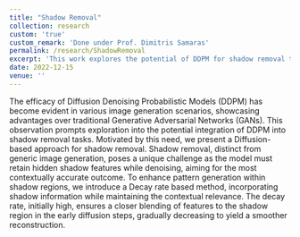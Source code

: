 ```yaml
---
title: "Shadow Removal"
collection: research
custom: 'true'
custom_remark: 'Done under Prof. Dimitris Samaras'
permalink: /research/ShadowRemoval
excerpt: 'This work explores the potential of DDPM for shadow removal tasks, where preserving hidden features is crucial. We built on a existing RePaint architecture by passing shadow information in the reverse diffusion gradually.'
date: 2022-12-15
venue: ''
---
```


<style>

/* Style the counter cards */
.card {
<!--   box-shadow: 0 4px 8px 0 rgba(0, 0, 0, 0.2); /* this adds the "card" effect */ -->
  padding: 16px;
<!--   text-align: center; -->
<!--   background-color: #f1f1f1; -->
}

a:link {
  text-decoration: none;
}
</style>

The efficacy of Diffusion Denoising Probabilistic Models (DDPM) has become evident in various image generation scenarios, showcasing advantages over traditional Generative Adversarial Networks (GANs). This observation prompts exploration into the potential integration of DDPM into shadow removal tasks. Motivated by this need, we present a Diffusion-based approach for shadow removal. Shadow removal, distinct from generic image generation, poses a unique challenge as the model must retain hidden shadow features while denoising, aiming for the most contextually accurate outcome. To enhance pattern generation within shadow regions, we introduce a Decay rate based method, incorporating shadow information while maintaining the contextual relevance. The decay rate, initially high, ensures a closer blending of features to the shadow region in the early diffusion steps, gradually decreasing to yield a smoother reconstruction.